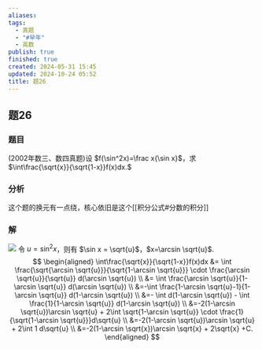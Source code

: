 ```yaml
---
aliases: 
tags:
  - 真题
  - "#早年"
  - 高数
publish: true
finished: true
created: 2024-05-31 15:45
updated: 2024-10-24 05:52
title: 题26
---
```

## 题26
### 题目
(2002年数三、数四真题)设 $f(\sin^2x)=\frac x{\sin x}$，求 $\int\frac{\sqrt{x}}{\sqrt{1-x}}f(x)dx.$
### 分析
这个题的换元有一点绕，核心依旧是这个[[积分公式#分数的积分]] 
### 解 
![](https://img.hwenyi.tech/202402291710305.webp)
令 $u=\sin^2x$，则有 $\sin x = \sqrt{u}$，$x=\arcsin \sqrt{u}$. 
$$
\begin{aligned}
\int\frac{\sqrt{x}}{\sqrt{1-x}}f(x)dx &= \int \frac{\sqrt{\arcsin \sqrt{u}}}{\sqrt{1-\arcsin \sqrt{u}}} \cdot \frac{\arcsin \sqrt{u}}{\sqrt{u}} d(\arcsin \sqrt{u}) \\
&= \int \frac{\arcsin \sqrt{u}}{1-\arcsin \sqrt{u}} d(\arcsin \sqrt{u}) \\
&=-\int \frac{1-\arcsin \sqrt{u}-1}{1-\arcsin \sqrt{u}} d(1-\arcsin \sqrt{u}) \\
&=- \int d(1-\arcsin \sqrt{u}) - \int \frac{1}{1-\arcsin \sqrt{u}} d(1-\arcsin \sqrt{u}) \\
&=-2(1-\arcsin \sqrt{u})\arcsin \sqrt{u} + 2\int \sqrt{1-\arcsin \sqrt{u}} \cdot \frac{1}{\sqrt{1-\arcsin \sqrt{u}}}d\sqrt{u} \\
&=-2(1-\arcsin \sqrt{u})\arcsin \sqrt{u} + 2\int 1 d\sqrt{u} \\
&=-2(1-\arcsin \sqrt{x})\arcsin \sqrt{x} + 2\sqrt{x} +C.
\end{aligned}
$$

